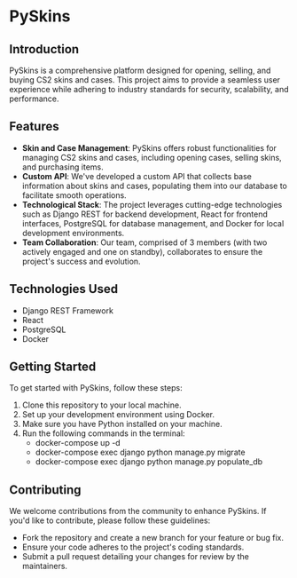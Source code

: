 # PySkins

## Introduction

PySkins is a comprehensive platform designed for opening, selling, and buying CS2 skins and cases. This project aims to provide a seamless user experience while adhering to industry standards for security, scalability, and performance.

## Features

- **Skin and Case Management**: PySkins offers robust functionalities for managing CS2 skins and cases, including opening cases, selling skins, and purchasing items.
- **Custom API**: We've developed a custom API that collects base information about skins and cases, populating them into our database to facilitate smooth operations.
- **Technological Stack**: The project leverages cutting-edge technologies such as Django REST for backend development, React for frontend interfaces, PostgreSQL for database management, and Docker for local development environments.
- **Team Collaboration**: Our team, comprised of 3 members (with two actively engaged and one on standby), collaborates to ensure the project's success and evolution.

## Technologies Used

- Django REST Framework
- React
- PostgreSQL
- Docker

## Getting Started

To get started with PySkins, follow these steps:

1. Clone this repository to your local machine.
2. Set up your development environment using Docker.
3. Make sure you have Python installed on your machine.
4. Run the following commands in the terminal:
   - docker-compose up -d
   - docker-compose exec django python manage.py migrate
   - docker-compose exec django python manage.py populate_db

## Contributing

We welcome contributions from the community to enhance PySkins. If you'd like to contribute, please follow these guidelines:

- Fork the repository and create a new branch for your feature or bug fix.
- Ensure your code adheres to the project's coding standards.
- Submit a pull request detailing your changes for review by the maintainers.
